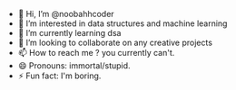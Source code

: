 - 👋 Hi, I’m @noobahhcoder
- 👀 I’m interested in data structures and machine learning 
- 🌱 I’m currently learning dsa
- 💞️ I’m looking to collaborate on any creative projects
- 📫 How to reach me ? you currently can't.
- 😄 Pronouns: immortal/stupid.
- ⚡ Fun fact: I'm boring.

<!---
noobahhcoder/noobahhcoder is a ✨ special ✨ repository because its `README.md` (this file) appears on your GitHub profile.
You can click the Preview link to take a look at your changes.
--->

